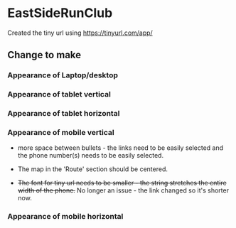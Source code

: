 # EastSideRunClub

Created the tiny url using https://tinyurl.com/app/

## Change to make

### Appearance of Laptop/desktop

### Appearance of tablet vertical

### Appearance of tablet horizontal

### Appearance of mobile vertical

* more space between bullets - the links need to be easily selected and the phone number(s) needs to be easily selected.

* The map in the 'Route' section should be centered.

* ~~The font for tiny url needs to be smaller - the string stretches the entire width of the phone.~~ No longer an issue - the link changed so it's shorter now.

### Appearance of mobile horizontal